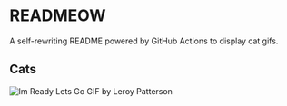 # READMEOW

A self-rewriting README powered by GitHub Actions to display cat gifs.

## Cats

![Im Ready Lets Go GIF by Leroy Patterson](https://media3.giphy.com/media/CjmvTCZf2U3p09Cn0h/200.gif?cid=9acd02dacds9u59cvhmd36d4t89yb55lfvfez1m2fehvf0hx&ep=v1_gifs_search&rid=200.gif&ct=g)
